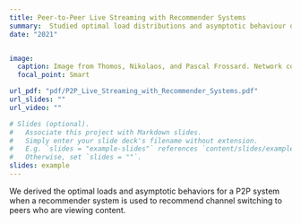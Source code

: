 ```yaml
---
title: Peer-to-Peer Live Streaming with Recommender Systems 
summary:  Studied optimal load distributions and asymptotic behaviour of P2P systems when used with recommenders.
date: "2021"


image:
  caption: Image from Thomos, Nikolaos, and Pascal Frossard. Network coding- from theory to media streaming. Journal of Communications, Special issue on Multimedia Communications, Networking, and Application 4.ARTICLE (2009), 628-639.
  focal_point: Smart

url_pdf: "pdf/P2P_Live_Streaming_with_Recommender_Systems.pdf"
url_slides: ""
url_video: ""

# Slides (optional).
#   Associate this project with Markdown slides.
#   Simply enter your slide deck's filename without extension.
#   E.g. `slides = "example-slides"` references `content/slides/example-slides.md`.
#   Otherwise, set `slides = ""`.
slides: example
---
```


We derived the optimal loads and asymptotic behaviors for a P2P system when a recommender system is used to recommend channel switching to peers who are viewing content.
